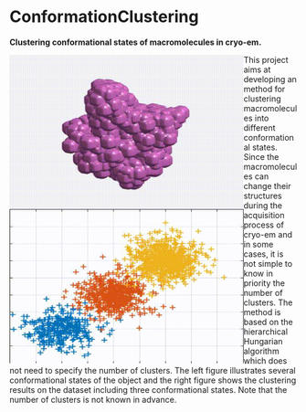 # ConformationClustering
**Clustering conformational states of macromolecules in cryo-em.**

<img src="result/confs.gif" width="410" height="270" align="left"/>
<img src="result/demo2.gif" width="410" height="270" align="left"/>

This project aims at developing an method for clustering macromolecules into different conformational states. Since the macromolecules can change their structures during the acquisition process of cryo-em and in some cases, it is not simple to know in priority the number of clusters. The method is based on the hierarchical Hungarian algorithm which does not need to specify the number of clusters.
The left figure illustrates several conformational states of the object and the right figure shows the clustering results on the dataset including three conformational states. Note that the number of clusters is not known in advance.
